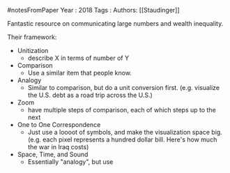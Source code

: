 #notesFromPaper
Year   : 2018
Tags   :
Authors: [[Staudinger]]

Fantastic resource on communicating large numbers and wealth inequality. 

Their framework:

 - Unitization
   - describe X in terms of number of Y
 - Comparison
   - Use a similar item that people know.
 - Analogy
   - Similar to comparison, but do a unit conversion first. (e.g. visualize the U.S. debt as a road trip across the U.S.)
 - Zoom
   - have multiple steps of comparison, each of which steps up to the next
 - One to One Correspondence
   - Just use a loooot of symbols, and make the visualization space big. (e.g. each pixel represents a hundred dollar bill. Here's how much the war in Iraq costs)
 - Space, Time, and Sound
   - Essentially "analogy", but use 
